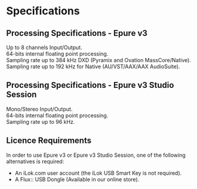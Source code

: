 # Specifications

## Processing Specifications - Epure v3
Up to 8 channels Input/Output.  
64-bits internal floating point processing.  
Sampling rate up to 384 kHz DXD (Pyramix and Ovation MassCore/Native).  
Sampling rate up to 192 kHz for Native (AU/VST/AAX/AAX AudioSuite).  

## Processing Specifications - Epure v3 Studio Session  
Mono/Stereo Input/Output.  
64-bits internal floating point processing.  
Sampling rate up to 96 kHz.

## Licence Requirements
In order to use Epure v3 or Epure v3 Studio Session, one of the following alternatives is required:  
- An iLok.com user account (the iLok USB Smart Key is not required). 
- A Flux:: USB Dongle (Available in our online store).
